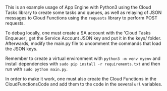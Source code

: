 This is an example usage of App Engine with Python3 using the Cloud Tasks library to create some tasks and queues, as well as relaying of JSON messages to Cloud Functions using the `requests` library to perform POST requests.


To debug locally, one must create a SA account with the 'Cloud Tasks Enqueuer', get the Service Account JSON key and put it in the keys/ folder.
Afterwards, modify the main.py file to uncomment the commands that load the JSON keys.  

Remember to create a virtual environment with `python3 -m venv myenv` and install dependencies with `sudo pip install -r requirements.txt` and then run with `sudo python main.py`.  

In order to make it work, one must also create the Cloud Functions in the CloudFunctionsCode and add them to the code in the several `url` variables.
